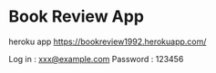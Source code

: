 # Book Review App

heroku app
https://bookreview1992.herokuapp.com/

Log in : xxx@example.com
Password : 123456

